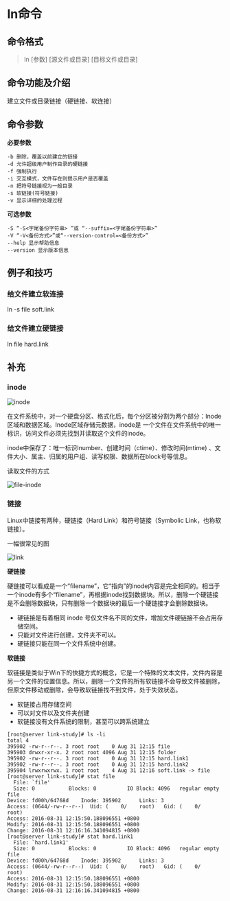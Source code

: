 # ln命令 #

## 命令格式 ##
> ln [参数] [源文件或目录] [目标文件或目录]

## 命令功能及介绍 ##

建立文件或目录链接（硬链接、软连接）

## 命令参数 ##

**必要参数**

    -b 删除，覆盖以前建立的链接
    -d 允许超级用户制作目录的硬链接
    -f 强制执行
    -i 交互模式，文件存在则提示用户是否覆盖
    -n 把符号链接视为一般目录
    -s 软链接(符号链接)
    -v 显示详细的处理过程

**可选参数**

    -S “-S<字尾备份字符串> ”或 “--suffix=<字尾备份字符串>”
    -V “-V<备份方式>”或“--version-control=<备份方式>”
    --help 显示帮助信息
    --version 显示版本信息

## 例子和技巧 ##

### 给文件建立软连接 ###

ln -s file soft.link

### 给文件建立硬链接 ###

ln file hard.link

## 补充 ##

### inode ###

![inode](https://github.com/tks6754/Photos01/raw/master/inode.jpg)

在文件系统中，对一个硬盘分区、格式化后，每个分区被分割为两个部分：Inode区域和数据区域。Inode区域存储元数据，inode是 一个文件在文件系统中的唯一标识，访问文件必须先找到并读取这个文件的inode。

inode中保存了：唯一标识Inumber、创建时间（ctime）、修改时间(mtime) 、文件大小、属主、归属的用户组、读写权限、数据所在block号等信息。

读取文件的方式

![file-inode](https://github.com/tks6754/Photos01/raw/master/file-inode.jpg)



### 链接 ###

Linux中链接有两种，硬链接（Hard Link）和符号链接（Symbolic Link，也称软链接）。

一幅很常见的图

![link](https://github.com/tks6754/Photos01/raw/master/linux-link.jpg)

**硬链接**

硬链接可以看成是一个“filename”，它“指向”的inode内容是完全相同的。相当于一个inode有多个“filename”，再根据inode找到数据块。所以，删除一个硬链接是不会删除数据块，只有删除一个数据块的最后一个硬链接才会删除数据块。

- 硬链接是有着相同 inode 号仅文件名不同的文件，增加文件硬链接不会占用存储空间。
- 只能对文件进行创建，文件夹不可以。
- 硬链接只能在同一个文件系统中创建。

**软链接**

软链接是类似于Win下的快捷方式的概念，它是一个特殊的文本文件，文件内容是另一个文件的位置信息。所以，删除一个文件的所有软链接不会导致文件被删除，但原文件移动或删除，会导致软链接找不到文件，处于失效状态。

- 软链接占用存储空间
- 可以对文件以及文件夹创建
- 软链接没有文件系统的限制，甚至可以跨系统建立


```
[root@server link-study]# ls -li
total 4
395902 -rw-r--r--. 3 root root    0 Aug 31 12:15 file
395903 drwxr-xr-x. 2 root root 4096 Aug 31 12:15 folder
395902 -rw-r--r--. 3 root root    0 Aug 31 12:15 hard.link1
395902 -rw-r--r--. 3 root root    0 Aug 31 12:15 hard.link2
395904 lrwxrwxrwx. 1 root root    4 Aug 31 12:16 soft.link -> file
[root@server link-study]# stat file
  File: `file'
  Size: 0         	Blocks: 0          IO Block: 4096   regular empty file
Device: fd00h/64768d	Inode: 395902      Links: 3
Access: (0644/-rw-r--r--)  Uid: (    0/    root)   Gid: (    0/    root)
Access: 2016-08-31 12:15:50.188096551 +0800
Modify: 2016-08-31 12:15:50.188096551 +0800
Change: 2016-08-31 12:16:16.341094815 +0800
[root@server link-study]# stat hard.link1
  File: `hard.link1'
  Size: 0         	Blocks: 0          IO Block: 4096   regular empty file
Device: fd00h/64768d	Inode: 395902      Links: 3
Access: (0644/-rw-r--r--)  Uid: (    0/    root)   Gid: (    0/    root)
Access: 2016-08-31 12:15:50.188096551 +0800
Modify: 2016-08-31 12:15:50.188096551 +0800
Change: 2016-08-31 12:16:16.341094815 +0800
```

